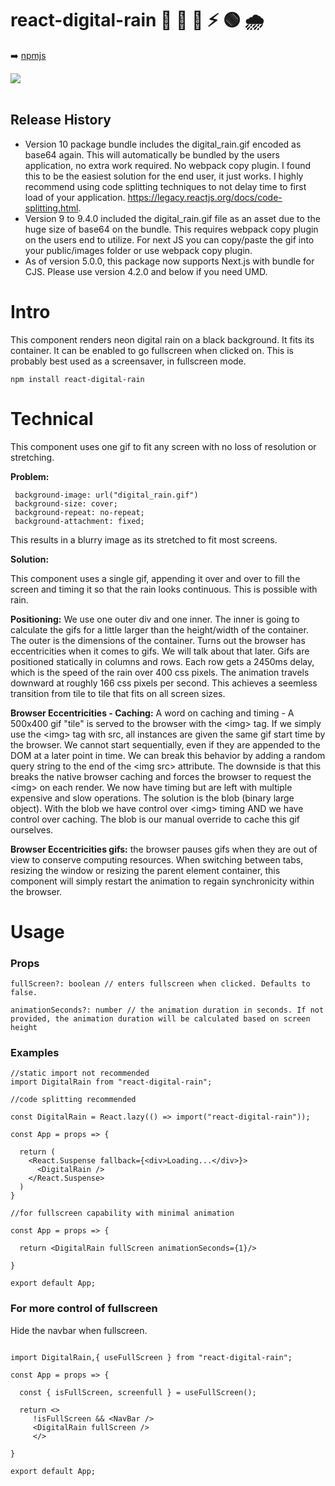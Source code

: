 # react-digital-rain 💊 🔴 🔵 ⚡ 🟢 🌧️

➡️ [npmjs](https://www.npmjs.com/package/react-digital-rain)

<img src="./src/digital_rain.gif">
<br></br>

<h2>Release History</h2>
<ul>
<li>
   Version 10 package bundle includes the digital_rain.gif encoded as base64 again. This will automatically be bundled by the users application, no extra work required. No webpack copy plugin.  I found this to be the easiest solution for the end user, it just works.  I highly recommend using code splitting techniques to not delay time to first load of your application. <a href="https://legacy.reactjs.org/docs/code-splitting.html">https://legacy.reactjs.org/docs/code-splitting.html</a>.
 </li>
 <li>
   Version 9 to 9.4.0 included the digital_rain.gif file as an asset due to the huge size of base64 on the bundle. This requires webpack copy plugin on the users end to utilize.  For next JS you can copy/paste the gif into your public/images folder or use webpack copy plugin.
 </li>
 <li>
 As of version 5.0.0, this package now supports Next.js with bundle for CJS. Please use version 4.2.0 and below if you need UMD.
 </li>

</ul>

<h1>Intro</h1>

This component renders neon digital rain on a black background.
It fits its container.
It can be enabled to go fullscreen when clicked on. This is probably best used as a screensaver, in fullscreen mode.

```
npm install react-digital-rain
```

<h1>Technical</h1>

This component uses one gif to fit any screen with no loss of resolution or stretching.

**Problem:**

```
 background-image: url("digital_rain.gif")
 background-size: cover;
 background-repeat: no-repeat;
 background-attachment: fixed;
```

This results in a blurry image as its stretched to fit most screens.

**Solution:**

This component uses a single gif, appending it over and over to fill the screen and timing it so that the rain looks continuous. This is possible with rain.

**Positioning:** We use one outer div and one inner. The inner is going to calculate the gifs for a little larger than the height/width of the container. The outer is the dimensions of the container. Turns out the browser has eccentricities when it comes to gifs. We will talk about that later. Gifs are positioned statically in columns and rows. Each row gets a 2450ms delay, which is the speed of the rain over 400 css pixels. The animation travels downward at roughly 166 css pixels per second. This achieves a seemless transition from tile to tile that fits on all screen sizes.

**Browser Eccentricities - Caching:** A word on caching and timing - A 500x400 gif "tile" is served to the browser with the \<img> tag. If we simply use the \<img> tag with src, all instances are given the same gif start time by the browser. We cannot start sequentially, even if they are appended to the DOM at a later point in time. We can break this behavior by adding a random query string to the end of the \<img src> attribute. The downside is that this breaks the native browser caching and forces the browser to request the \<img> on each render. We now have timing but are left with multiple expensive and slow operations. The solution is the blob (binary large object). With the blob we have control over \<img> timing AND we have control over caching. The blob is our manual override to cache this gif ourselves.

**Browser Eccentricities gifs:** the browser pauses gifs when they are out of view to conserve computing resources. When switching between tabs, resizing the window or resizing the parent element container, this component will simply restart the animation to regain synchronicity within the browser.

<h1>Usage</h1>

<h3>Props</h3>

```
fullScreen?: boolean // enters fullscreen when clicked. Defaults to false.

animationSeconds?: number // the animation duration in seconds. If not provided, the animation duration will be calculated based on screen height
```

<h3>Examples</h3>

```
//static import not recommended
import DigitalRain from "react-digital-rain";

//code splitting recommended

const DigitalRain = React.lazy(() => import("react-digital-rain"));

const App = props => {

  return (
    <React.Suspense fallback={<div>Loading...</div>}>
      <DigitalRain />
    </React.Suspense>
  )
}

//for fullscreen capability with minimal animation

const App = props => {

  return <DigitalRain fullScreen animationSeconds={1}/>

}

export default App;
```

<h3>For more control of fullscreen</h3>
Hide the navbar when fullscreen.

```

import DigitalRain,{ useFullScreen } from "react-digital-rain";

const App = props => {

  const { isFullScreen, screenfull } = useFullScreen();

  return <>
     !isFullScreen && <NavBar />
     <DigitalRain fullScreen />
     </>

}

export default App;
```
